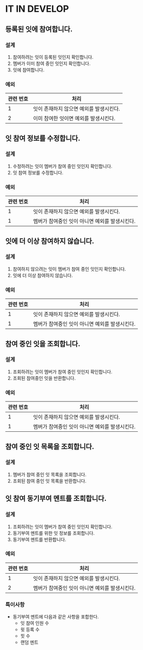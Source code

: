 # IT IN DEVELOP

## 등록된 잇에 참여합니다.

### 설계

1. 참여하려는 잇이 등록된 잇인지 확인합니다.
2. 멤버가 이미 참여 중인 잇인지 확인합니다.
3. 잇에 참여합니다.

### 예외

| 관련 번호 | 처리                     |
|-------|------------------------|
| 1     | 잇이 존재하지 않으면 예외를 발생시킨다. |
| 2     | 이미 참여한 잇이면 예외를 발생시킨다.  |

## 잇 참여 정보를 수정합니다.

### 설계

1. 수정하려는 잇이 멤버가 참여 중인 잇인지 확인합니다.
2. 잇 참여 정보를 수정합니다.

### 예외

| 관련 번호 | 처리                         |
|-------|----------------------------|
| 1     | 잇이 존재하지 않으면 예외를 발생시킨다.     |
| 1     | 멤버가 참여중인 잇이 아니면 예외를 발생시킨다. |

## 잇에 더 이상 참여하지 않습니다.

### 설계

1. 참여하지 않으려는 잇이 멤버가 참여 중인 잇인지 확인합니다.
2. 잇에 더 이상 참여하지 않습니다.

### 예외

| 관련 번호 | 처리                                    |
|-------|---------------------------------------|
| 1     | 잇이 존재하지 않으면 예외를 발생시킨다.                |
| 1     | 멤버가 참여중인 잇이 아니면 예외를 발생시킨다.            |

## 참여 중인 잇을 조회합니다.

### 설계

1. 조회하려는 잇이 멤버가 참여 중인 잇인지 확인합니다.
2. 조회된 참여중인 잇을 반환합니다.

### 예외

| 관련 번호 | 처리                         |
|-------|----------------------------|
| 1     | 잇이 존재하지 않으면 예외를 발생시킨다.     |
| 1     | 멤버가 참여중인 잇이 아니면 예외를 발생시킨다. |

## 참여 중인 잇 목록을 조회합니다.

### 설계

1. 멤버가 참여 중인 잇 목록을 조회합니다.
2. 조회된 참여 중인 잇 목록을 반환합니다.

## 잇 참여 동기부여 멘트를 조회합니다.

### 설계

1. 조회하려는 잇이 멤버가 참여 중인 잇인지 확인합니다.
2. 동기부여 멘트를 위한 잇 정보를 조회합니다.
3. 동기부여 멘트를 반환합니다.

### 예외

| 관련 번호 | 처리                         |
|-------|----------------------------|
| 1     | 잇이 존재하지 않으면 예외를 발생시킨다.     |
| 2     | 멤버가 참여중인 잇이 아니면 예외를 발생시킨다. |

### 특이사항

- 동기부여 멘트에 다음과 같은 사항을 포합한다.
    - 잇 참여 인원 수
    - 윗 등록 수
    - 힛 수
    - 랜덤 멘트
